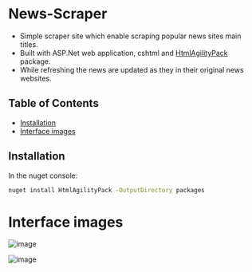 # News-Scraper
- Simple scraper site which enable scraping popular news sites main titles.
- Built with ASP.Net web application, cshtml and [HtmlAgilityPack](https://html-agility-pack.net/) package.
- While refreshing the news are updated as they in their original news websites.

## Table of Contents
- [Installation](#installation)
- [Interface images](#interface-images)
  
## Installation
In the nuget console:
```bash
nuget install HtmlAgilityPack -OutputDirectory packages
```
# Interface images
![image](https://github.com/shokerm/news-scraper/assets/96984377/7523e8d8-507b-40b4-9842-82750f6ccd40)

![image](https://github.com/shokerm/news-scraper/blob/8ffd52652247c5c0388bf6cea57aeec825e8bb0b/NewsScraper/assets/Untitled.gif)


